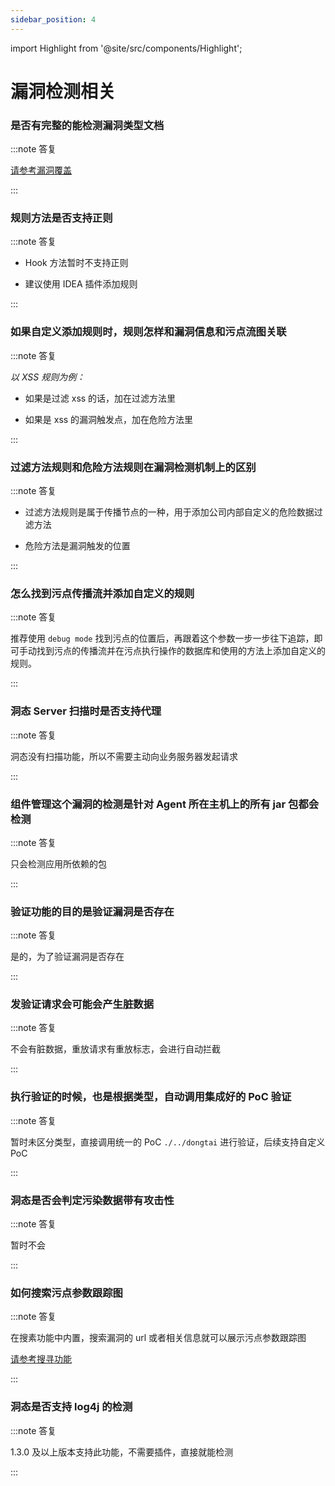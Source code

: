 ```yaml
---
sidebar_position: 4
---
```


import Highlight from '@site/src/components/Highlight';

# 漏洞检测相关

### 是否有完整的能检测漏洞类型文档

:::note 答复

  [请参考漏洞覆盖](../introduction/detection)

:::


### 规则方法是否支持正则

:::note 答复

  * Hook 方法暂时不支持正则

  * 建议使用 IDEA 插件添加规则

:::


### 如果自定义添加规则时，规则怎样和漏洞信息和污点流图关联

:::note 答复

  *以 XSS 规则为例：*

  * 如果是过滤 xss 的话，加在过滤方法里

  * 如果是 xss 的漏洞触发点，加在危险方法里

:::


### 过滤方法规则和危险方法规则在漏洞检测机制上的区别

:::note 答复

  * 过滤方法规则是属于传播节点的一种，用于添加公司内部自定义的危险数据过滤方法

  * 危险方法是漏洞触发的位置

:::

### 怎么找到污点传播流并添加自定义的规则

:::note 答复

  推荐使用 `debug mode` 找到污点的位置后，再跟着这个参数一步一步往下追踪，即可手动找到污点的传播流并在污点执行操作的数据库和使用的方法上添加自定义的规则。

:::

### 洞态 Server 扫描时是否支持代理

:::note 答复

  洞态没有扫描功能，所以不需要主动向业务服务器发起请求

:::


### 组件管理这个漏洞的检测是针对 Agent 所在主机上的所有 jar 包都会检测

:::note 答复

  只会检测应用所依赖的包

:::


### 验证功能的目的是验证漏洞是否存在

:::note 答复

  是的，为了验证漏洞是否存在

:::


### 发验证请求会可能会产生脏数据

:::note 答复

  不会有脏数据，重放请求有重放标志，会进行自动拦截

:::


### 执行验证的时候，也是根据类型，自动调用集成好的 PoC 验证

:::note 答复

  暂时未区分类型，直接调用统一的 PoC `./../dongtai` 进行验证，后续支持自定义 PoC

:::


### 洞态是否会判定污染数据带有攻击性

:::note 答复

  暂时不会

:::


### 如何搜索污点参数跟踪图

:::note 答复

  在搜素功能中内置，搜索漏洞的 url 或者相关信息就可以展示污点参数跟踪图
  
  [请参考搜寻功能](../operation/search)

:::

### 洞态是否支持 log4j 的检测

:::note 答复

  1.3.0 及以上版本支持此功能，不需要插件，直接就能检测

:::


